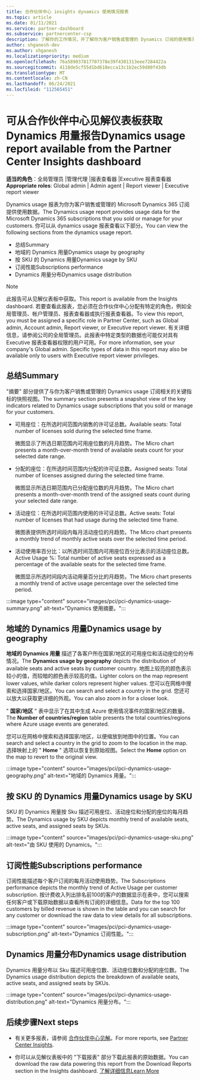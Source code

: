 ```yaml
---
title: 合作伙伴中心 insights dynamics 使用情况报表
ms.topic: article
ms.date: 01/11/2021
ms.service: partner-dashboard
ms.subservice: partnercenter-csp
description: 了解你的工作情况，并了解你为客户销售或管理的 Dynamics 订阅的使用情况。
author: shganesh-dev
ms.author: shganesh
ms.localizationpriority: medium
ms.openlocfilehash: 76a589037817707378e39f4301313eee7284422a
ms.sourcegitcommit: 4118de5cf55d1bd618ecca13c1b2ec59d80f43db
ms.translationtype: MT
ms.contentlocale: zh-CN
ms.lasthandoff: 06/24/2021
ms.locfileid: "112565451"
---
```

# <a name="dynamics-usage-report-available-from-the-partner-center-insights-dashboard"></a><span data-ttu-id="09ba9-103">可从合作伙伴中心见解仪表板获取 Dynamics 用量报告</span><span class="sxs-lookup"><span data-stu-id="09ba9-103">Dynamics usage report available from the Partner Center Insights dashboard</span></span>

<span data-ttu-id="09ba9-104">**适当的角色**：全局管理员 |管理代理 |报表查看器 |Executive 报表查看器</span><span class="sxs-lookup"><span data-stu-id="09ba9-104">**Appropriate roles**: Global admin | Admin agent | Report viewer | Executive report viewer</span></span>

<span data-ttu-id="09ba9-105">Dynamics usage 报表为你为客户销售或管理的 Microsoft Dynamics 365 订阅提供使用数据。</span><span class="sxs-lookup"><span data-stu-id="09ba9-105">The Dynamics usage report provides usage data for the Microsoft Dynamics 365 subscriptions that you sold or manage for your customers.</span></span> <span data-ttu-id="09ba9-106">你可以从 dynamics usage 报表查看以下部分。</span><span class="sxs-lookup"><span data-stu-id="09ba9-106">You can view the following sections from the dynamics usage report.</span></span>

- <span data-ttu-id="09ba9-107">总结</span><span class="sxs-lookup"><span data-stu-id="09ba9-107">Summary</span></span>
- <span data-ttu-id="09ba9-108">地域的 Dynamics 用量</span><span class="sxs-lookup"><span data-stu-id="09ba9-108">Dynamics usage by geography</span></span>
- <span data-ttu-id="09ba9-109">按 SKU 的 Dynamics 用量</span><span class="sxs-lookup"><span data-stu-id="09ba9-109">Dynamics usage by SKU</span></span>
- <span data-ttu-id="09ba9-110">订阅性能</span><span class="sxs-lookup"><span data-stu-id="09ba9-110">Subscriptions performance</span></span>
- <span data-ttu-id="09ba9-111">Dynamics 用量分布</span><span class="sxs-lookup"><span data-stu-id="09ba9-111">Dynamics usage distribution</span></span>

 > [!NOTE]
 > <span data-ttu-id="09ba9-112">此报告可从见解仪表板中获取。</span><span class="sxs-lookup"><span data-stu-id="09ba9-112">This report is available from the Insights dashboard.</span></span> <span data-ttu-id="09ba9-113">若要查看此报表，您必须在合作伙伴中心分配有特定的角色，例如全局管理员、帐户管理员、报表查看器或执行报表查看器。</span><span class="sxs-lookup"><span data-stu-id="09ba9-113">To view this report, you must be assigned a specific role in Partner Center, such as Global admin, Account admin, Report viewer, or Executive report viewer.</span></span> <span data-ttu-id="09ba9-114">有关详细信息，请参阅公司的全局管理员。此报表中特定类型的数据也可能仅对具有 Executive 报表查看器权限的用户可用。</span><span class="sxs-lookup"><span data-stu-id="09ba9-114">For more information, see your company's Global admin. Specific types of data in this report may also be available only to users with Executive report viewer privileges.</span></span>

## <a name="summary"></a><span data-ttu-id="09ba9-115">总结</span><span class="sxs-lookup"><span data-stu-id="09ba9-115">Summary</span></span>

<span data-ttu-id="09ba9-116">"摘要" 部分提供了与你为客户销售或管理的 Dynamics usage 订阅相关的关键指标的快照视图。</span><span class="sxs-lookup"><span data-stu-id="09ba9-116">The summary section presents a snapshot view of the key indicators related to Dynamics usage subscriptions that you sold or manage for your customers.</span></span>  

- <span data-ttu-id="09ba9-117">可用座位：在所选时间范围内销售的许可证总数。</span><span class="sxs-lookup"><span data-stu-id="09ba9-117">Available seats: Total number of licenses sold during the selected time frame.</span></span>

   <span data-ttu-id="09ba9-118">微图显示了所选日期范围内可用座位数的月月趋势。</span><span class="sxs-lookup"><span data-stu-id="09ba9-118">The Micro chart presents a month-over-month trend of available seats count for your selected date range.</span></span>

- <span data-ttu-id="09ba9-119">分配的座位：在所选时间范围内分配的许可证总数。</span><span class="sxs-lookup"><span data-stu-id="09ba9-119">Assigned seats: Total number of licenses assigned during the selected time frame.</span></span>

   <span data-ttu-id="09ba9-120">微图显示所选日期范围内已分配座位数的月月趋势。</span><span class="sxs-lookup"><span data-stu-id="09ba9-120">The Micro chart presents a month-over-month trend of the assigned seats count during your selected date range.</span></span>

- <span data-ttu-id="09ba9-121">活动座位：在所选时间范围内使用的许可证总数。</span><span class="sxs-lookup"><span data-stu-id="09ba9-121">Active seats: Total number of licenses that had usage during the selected time frame.</span></span> 

   <span data-ttu-id="09ba9-122">微图表提供所选时间段内每月活动座位的月趋势。</span><span class="sxs-lookup"><span data-stu-id="09ba9-122">The Micro chart presents a monthly trend of monthly active seats over the selected time period.</span></span>

- <span data-ttu-id="09ba9-123">活动使用率百分比：以所选时间范围内可用座位百分比表示的活动座位总数。</span><span class="sxs-lookup"><span data-stu-id="09ba9-123">Active Usage %: Total number of active seats expressed as a percentage of the available seats for the selected time frame.</span></span> 

   <span data-ttu-id="09ba9-124">微图显示所选时间段内活动用量百分比的月趋势。</span><span class="sxs-lookup"><span data-stu-id="09ba9-124">The Micro chart presents a monthly trend of active usage percentage over the selected time period.</span></span>

:::image type="content" source="images/pci/pci-dynamics-usage-summary.png" alt-text="Dynamics 使用摘要。":::

## <a name="dynamics-usage-by-geography"></a><span data-ttu-id="09ba9-126">地域的 Dynamics 用量</span><span class="sxs-lookup"><span data-stu-id="09ba9-126">Dynamics usage by geography</span></span>

<span data-ttu-id="09ba9-127">**地域的 Dynamics 用量** 描述了各客户所在国家/地区的可用座位和活动座位的分布情况。</span><span class="sxs-lookup"><span data-stu-id="09ba9-127">The **Dynamics usage by geography** depicts the distribution of available seats and active seats by customer country.</span></span> <span data-ttu-id="09ba9-128">地图上较亮的颜色表示较小的值，而较暗的颜色表示较高的值。</span><span class="sxs-lookup"><span data-stu-id="09ba9-128">Lighter colors on the map represent lower values, while darker colors represent higher values.</span></span> <span data-ttu-id="09ba9-129">您可以在网格中搜索和选择国家/地区。</span><span class="sxs-lookup"><span data-stu-id="09ba9-129">You can search and select a country in the grid.</span></span> <span data-ttu-id="09ba9-130">您还可以放大以获取更详细的外观。</span><span class="sxs-lookup"><span data-stu-id="09ba9-130">You can also zoom in for a closer look.</span></span>

<span data-ttu-id="09ba9-131">" **国家/地区** " 表中显示了在其中生成 Azure 使用情况事件的国家/地区的数量。</span><span class="sxs-lookup"><span data-stu-id="09ba9-131">The **Number of countries/region** table presents the total countries/regions where Azure usage events are generated.</span></span>

<span data-ttu-id="09ba9-132">您可以在网格中搜索和选择国家/地区，以便缩放到地图中的位置。</span><span class="sxs-lookup"><span data-stu-id="09ba9-132">You can search and select a country in the grid to zoom to the location in the map.</span></span> <span data-ttu-id="09ba9-133">选择映射上的 " **Home** " 选项以恢复到原始视图。</span><span class="sxs-lookup"><span data-stu-id="09ba9-133">Select the **Home** option on the map to revert to the original view.</span></span>

:::image type="content" source="images/pci/pci-dynamics-usage-geography.png" alt-text="地域的 Dynamics 用量。":::

## <a name="dynamics-usage-by-sku"></a><span data-ttu-id="09ba9-135">按 SKU 的 Dynamics 用量</span><span class="sxs-lookup"><span data-stu-id="09ba9-135">Dynamics usage by SKU</span></span>

<span data-ttu-id="09ba9-136">SKU 的 Dynamics 用量按 Sku 描述可用座位、活动座位和分配的座位的每月趋势。</span><span class="sxs-lookup"><span data-stu-id="09ba9-136">The Dynamics usage by SKU depicts monthly trend of available seats, active seats, and assigned seats by SKUs.</span></span>

:::image type="content" source="images/pci/pci-dynamics-usage-sku.png" alt-text="由 SKU 使用的 Dynamics。":::

## <a name="subscriptions-performance"></a><span data-ttu-id="09ba9-138">订阅性能</span><span class="sxs-lookup"><span data-stu-id="09ba9-138">Subscriptions performance</span></span>

<span data-ttu-id="09ba9-139">订阅性能描述每个客户订阅的每月活动使用趋势。</span><span class="sxs-lookup"><span data-stu-id="09ba9-139">The Subscriptions performance depicts the monthly trend of Active Usage per customer subscription.</span></span> <span data-ttu-id="09ba9-140">按计费收入列出排名前100的客户的数据显示在表中，您可以搜索任何客户或下载原始数据以查看所有订阅的详细信息。</span><span class="sxs-lookup"><span data-stu-id="09ba9-140">Data for the top 100 customers by billed revenue is shown in the table and you can search for any customer or download the raw data to view details for all subscriptions.</span></span>

:::image type="content" source="images/pci/pci-dynamics-usage-subscription.png" alt-text="Dynamics 订阅性能。":::

## <a name="dynamics-usage-distribution"></a><span data-ttu-id="09ba9-142">Dynamics 用量分布</span><span class="sxs-lookup"><span data-stu-id="09ba9-142">Dynamics usage distribution</span></span>

<span data-ttu-id="09ba9-143">Dynamics 用量分布以 Sku 描述可用座位数、活动座位数和分配的座位数。</span><span class="sxs-lookup"><span data-stu-id="09ba9-143">The Dynamics usage distribution depicts the breakdown of available seats, active seats, and assigned seats by SKUs.</span></span>

:::image type="content" source="images/pci/pci-dynamics-usage-distribution.png" alt-text="Dynamics 用量分布。":::

## <a name="next-steps"></a><span data-ttu-id="09ba9-145">后续步骤</span><span class="sxs-lookup"><span data-stu-id="09ba9-145">Next steps</span></span>

- <span data-ttu-id="09ba9-146">有关更多报表，请参阅 [合作伙伴中心见解](partner-center-insights.md)。</span><span class="sxs-lookup"><span data-stu-id="09ba9-146">For more reports, see [Partner Center Insights](partner-center-insights.md).</span></span>

- <span data-ttu-id="09ba9-147">你可以从见解仪表板中的 "下载报表" 部分下载此报表的原始数据。</span><span class="sxs-lookup"><span data-stu-id="09ba9-147">You can download the raw data powering this report from the Download Reports section in the Insights dashboard.</span></span> [<span data-ttu-id="09ba9-148">了解详细信息</span><span class="sxs-lookup"><span data-stu-id="09ba9-148">Learn More</span></span>](pci-download-reports.md) 
